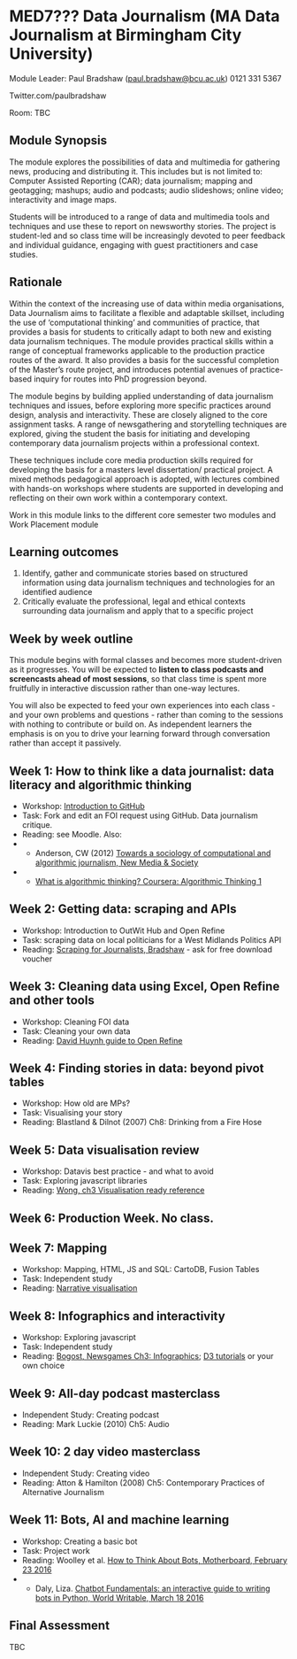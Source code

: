 # MED7??? Data Journalism (MA Data Journalism at Birmingham City University)

Module Leader: Paul Bradshaw (paul.bradshaw@bcu.ac.uk) 0121 331 5367

Twitter.com/paulbradshaw 

Room: TBC

## Module Synopsis

The module explores the possibilities of data and multimedia for gathering news, producing and distributing it. This includes but is not limited to: Computer Assisted Reporting (CAR); data journalism; mapping and geotagging; mashups; audio and podcasts; audio slideshows; online video; interactivity and image maps.

Students will be introduced to a range of data and multimedia tools and techniques and use these to report on newsworthy stories. The project is student-led and so class time will be increasingly devoted to peer feedback and individual guidance, engaging with guest practitioners and case studies.

## Rationale

Within the context of the increasing use of data within media organisations, Data Journalism aims to facilitate a flexible and adaptable skillset, including the use of ‘computational thinking’ and communities of practice, that provides a basis for students to critically adapt to both new and existing data journalism techniques. The module provides practical skills within a range of conceptual frameworks applicable to the production practice routes of the award. It also provides a basis for the successful completion of the Master’s route project, and introduces potential avenues of practice-based inquiry for routes into PhD progression beyond. 

The module begins by building applied understanding of data journalism techniques and issues, before exploring more specific practices around design, analysis and interactivity. These are closely aligned to the core assignment tasks. A range of newsgathering and storytelling techniques are explored, giving the student the basis for initiating and developing contemporary data journalism projects within a professional context.

These techniques include core media production skills required for developing the basis for a masters level dissertation/ practical project. A mixed methods pedagogical approach is adopted, with lectures combined with hands-on workshops where students are supported in developing and reflecting on their own work within a contemporary context. 

Work in this module links to the different core semester two modules and Work Placement module

##  Learning outcomes

1. Identify, gather and communicate stories based on structured information using data journalism techniques and technologies for an identified audience
2. Critically evaluate the professional, legal and ethical contexts surrounding data journalism and apply that to a specific project
 
## Week by week outline 

This module begins with formal classes and becomes more student-driven as it progresses. You will be expected to **listen to class podcasts and screencasts ahead of most sessions**, so that class time is spent more fruitfully in interactive discussion rather than one-way lectures. 

You will also be expected to feed your own experiences into each class - and your own problems and questions - rather than coming to the sessions with nothing to contribute or build on. As independent learners the emphasis is on you to drive your learning forward through conversation rather than accept it passively.

## Week 1: How to think like a data journalist: data literacy and algorithmic thinking

* Workshop: [Introduction to GitHub](https://github.com/paulbradshaw/introtogithub)
* Task: Fork and edit an FOI request using GitHub. Data journalism critique. 
* Reading: see Moodle. Also:
* * Anderson, CW (2012) [Towards a sociology of computational and algorithmic journalism, New Media & Society](http://journals.sagepub.com/doi/abs/10.1177/1461444812465137)
* * [What is algorithmic thinking? Coursera: Algorithmic Thinking 1](https://www.coursera.org/learn/algorithmic-thinking-1/lecture/X7Wpl/what-is-algorithmic-thinking)

## Week 2: Getting data: scraping and APIs
* Workshop: Introduction to OutWit Hub and Open Refine
* Task: scraping data on local politicians for a West Midlands Politics API
* Reading: [Scraping for Journalists, Bradshaw](https://leanpub.com/scrapingforjournalists/) - ask for free download voucher

## Week 3: Cleaning data using Excel, Open Refine and other tools
* Workshop: Cleaning FOI data 
* Task: Cleaning your own data
* Reading: [David Huynh guide to Open Refine](http://davidhuynh.net/spaces/nicar2011/tutorial.pdf)

## Week 4: Finding stories in data: beyond pivot tables

* Workshop: How old are MPs?
* Task: Visualising your story
* Reading: Blastland & Dilnot (2007) Ch8: Drinking from a Fire Hose

## Week 5: Data visualisation review

* Workshop: Datavis best practice - and what to avoid
* Task: Exploring javascript libraries
* Reading: [Wong, ch3 Visualisation ready reference](https://docs.google.com/file/d/0B5To6f5Yj1iJYjgxZmI0OTEtM2RmNy00ODc5LTgwYzMtN2M5ZDhmNDQ1ZmU2/edit?ddrp=1&hl=en)

## Week 6: Production Week. No class. 

## Week 7: Mapping

* Workshop: Mapping, HTML, JS and SQL: CartoDB, Fusion Tables
* Task: Independent study
* Reading: [Narrative visualisation](http://vis.stanford.edu/files/2010-Narrative-InfoVis.pdf)

## Week 8: Infographics and interactivity
* Workshop: Exploring javascript
* Task: Independent study
* Reading: [Bogost, Newsgames Ch3: Infographics](https://docs.google.com/file/d/0B5To6f5Yj1iJNzFhZmExMTUtMTMxZS00Y2ZjLWJmMDUtNTZjMzJlNjNiNzIx/edit?hl=en_GB&authkey=CNK2jqIM); [D3 tutorials](http://alignedleft.com/tutorials/d3/) or your own choice

## Week 9: All-day podcast masterclass
* Independent Study: Creating podcast
* Reading: Mark Luckie (2010) Ch5: Audio

## Week 10: 2 day video masterclass
* Independent Study: Creating video
* Reading: Atton & Hamilton (2008) Ch5: Contemporary Practices of Alternative Journalism

## Week 11:  Bots, AI and machine learning
* Workshop: Creating a basic bot
* Task: Project work
* Reading: Woolley et al. [How to Think About Bots, Motherboard, February 23 2016](https://motherboard.vice.com/read/how-to-think-about-bots)
* * Daly, Liza. [Chatbot Fundamentals: an interactive guide to writing bots in Python, World Writable, March 18 2016](https://apps.worldwritable.com/tutorials/chatbot/ )

## Final Assessment

TBC

